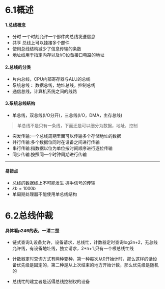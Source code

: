 # 6.1概述

#### 1.总线概念

* 分时 一个时刻允许一个部件向总线发送信息
* 共享 总线上可以挂接多个部件
* 使用总线结构减少了信息传输的条数
* 地址线用于指定内存以及I/O设备接口电路的地址

#### 2.总线的分类

* 片内总线，CPU内部寄存器与ALU的总线
* 系统总线： 数据总线，地址总线，控制总线
* 通信总线，计算机系统之间的线路

#### 3.系统总线结构

* 单总线，双总线(I/O分开)，三总线(I/O，DMA，主存总线)


> 单总线不是只有一条线，下面还是可以细分为数据，地址，控制

* 突发传输:一个总线周期里面可以传输多个存储地址的数据
* 并行传输:多个数据位同时在设备之间进行传输
* 串行传输:指数据以位为单位按时间顺序进行逐位传输
* 同步传输:按照同一个时钟周期进行传输






***

#### 易错点

* 总线的数据线上不可能发生 握手信号的传输
* $kb = 1000b$
* 单周期处理器不能使用单总线结构



# 6.2总线仲裁

#### 具体看p246的表，一清二楚

* 链式查询3,设备允许，设备请求，总线忙，计数器定时查询log2n+2，无总线允许线，有设备地址线，独立请求，2*n+1,只有一个根总线忙线


* 计数器定时查询方式有两种变种，第一种每次从0开始计时，那么这样的话设备优先级是固定的，第二种是从上次结束的地方开始计数，那么优先级是随机的
* 总线忙的建立者是活得总线控制权的设备